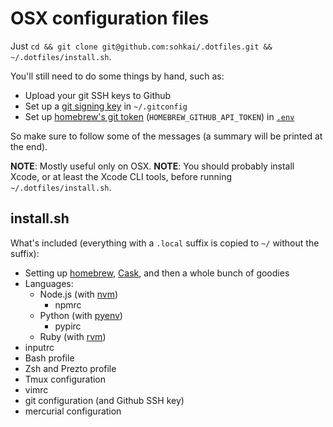 OSX configuration files
=======================

Just `cd && git clone git@github.com:sohkai/.dotfiles.git && ~/.dotfiles/install.sh`.

You'll still need to do some things by hand, such as:

- Upload your git SSH keys to Github
- Set up a [git signing key](https://git-scm.com/book/en/v2/Git-Tools-Signing-Your-Work) in
  `~/.gitconfig`
- Set up [homebrew's git token](https://gist.github.com/christopheranderton/8644743)
  (`HOMEBREW_GITHUB_API_TOKEN`) in [`.env`](./shell/.env)

So make sure to follow some of the messages (a summary will be printed at the end).

**NOTE**: Mostly useful only on OSX.
**NOTE**: You should probably install Xcode, or at least the Xcode CLI tools, before running
`~/.dotfiles/install.sh`.

install.sh
----------

What's included (everything with a `.local` suffix is copied to `~/` without the suffix):

- Setting up [homebrew](http://brew.sh/), [Cask](https://caskroom.github.io/), and then a whole
  bunch of goodies
- Languages:
    - Node.js (with [nvm](https://github.com/creationix/nvm))
        - npmrc
    - Python (with [pyenv](https://github.com/yyuu/pyenv))
        - pypirc
    - Ruby (with [rvm](https://rvm.io/))
- inputrc
- Bash profile
- Zsh and Prezto profile
- Tmux configuration
- vimrc
- git configuration (and Github SSH key)
- mercurial configuration
